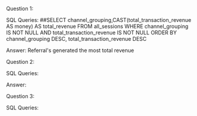 Question 1: 

SQL Queries:
##SELECT channel_grouping,CAST(total_transaction_revenue AS money) AS total_revenue
FROM all_sessions
WHERE channel_grouping IS NOT NULL
AND total_transaction_revenue IS NOT NULL
ORDER BY channel_grouping DESC, total_transaction_revenue DESC 
  


Answer: Referral's generated the most total revenue



Question 2: 

SQL Queries:



Answer: 


Question 3: 

SQL Queries:









